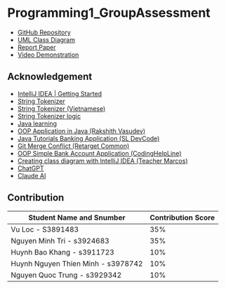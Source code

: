 # Programming1_GroupAssessment
- [GitHub Repository](https://github.com/LocVu-Tim/Programming1_GroupAssessment.git)
- [UML Class Diagram](https://drive.google.com/file/d/1jrBE8GyJVyBArJD0C8ZUnTL5ZnXUAmEX/view?usp=sharing)
- [Report Paper]()
- [Video Demonstration]()

## Acknowledgement
- [IntelliJ IDEA | Getting Started](https://www.jetbrains.com/help/idea/getting-started.html)
- [String Tokenizer](https://docs.oracle.com/javase/8/docs/api/java/util/StringTokenizer.html)
- [String Tokenizer (Vietnamese)](https://t3h.com.vn/tin-tuc/stringtokenizer-trong-java)
- [String Tokenizer logic](https://www.javatpoint.com/string-tokenizer-in-java)
- [Java learning](https://www.w3schools.com/java/default.asp)
- [OOP Application in Java (Rakshith Vasudev)](https://www.youtube.com/watch?v=e0X00EoFQbE)
- [Java Tutorials Banking Application (SL DevCode)](https://www.youtube.com/watch?v=wRC01C0Q5o0)
- [Git Merge Conflict (Retarget Common)](https://www.youtube.com/watch?v=DgcRsCb2ZEU)
- [OOP Simple Bank Account Application (CodingHelpLine)](https://www.youtube.com/watch?v=-HZSyjuuOsc)
- [Creating class diagram with IntelliJ IDEA (Teacher Marcos)](https://www.youtube.com/watch?v=yCkTqNxZkbY)
- [ChatGPT]()
- [Claude AI]()

## Contribution
| Student Name and Snumber             | Contribution Score                                                                |
| ----------------- | ------------------------------------------------------------------ |
| Vu Loc - S3891483 | 35% |
|Nguyen Minh Tri - s3924683| 35% |
| Huynh Bao Khang - s3911723| 10% |
| Huynh Nguyen Thien Minh - s3978742| 10% |
| Nguyen Quoc Trung - s3929342| 10% |
